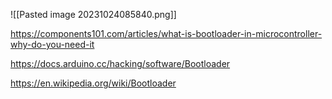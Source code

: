 ![[Pasted image 20231024085840.png]]

https://components101.com/articles/what-is-bootloader-in-microcontroller-why-do-you-need-it

https://docs.arduino.cc/hacking/software/Bootloader

https://en.wikipedia.org/wiki/Bootloader